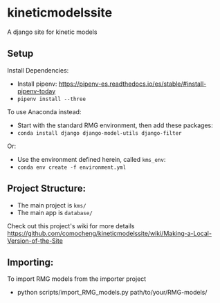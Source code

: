 # kineticmodelssite
A django site for kinetic models


## Setup
Install Dependencies:
- Install pipenv: https://pipenv-es.readthedocs.io/es/stable/#install-pipenv-today
- ```pipenv install --three```

To use Anaconda instead:
- Start with the standard RMG environment, then add these packages:
- ```conda install django django-model-utils django-filter```

Or:
- Use the environment defined herein, called `kms_env`:
- ```conda env create -f environment.yml```


## Project Structure:
- The main project is `kms/`
- The main app is `database/`

Check out this project's wiki for more details
https://github.com/comocheng/kineticmodelssite/wiki/Making-a-Local-Version-of-the-Site

## Importing:
To import RMG models from the importer project
- python scripts/import_RMG_models.py path/to/your/RMG-models/
